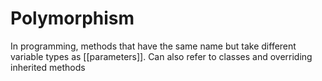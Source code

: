 # Polymorphism

In programming, methods that have the same name but take different variable types as [[parameters]]. Can also refer to classes and overriding inherited methods